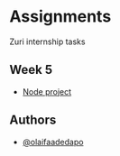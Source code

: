 # Assignments

Zuri internship tasks



## Week 5

 - [Node project](https://github.com/Adedapo17/Node_Project) 
 
## Authors

- [@olaifaadedapo](https://www.github.com/adedapo17)

